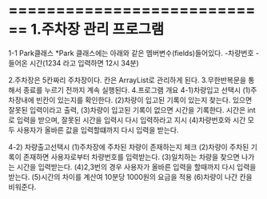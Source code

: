 ============================
1.주차장 관리 프로그램
===========================
1-1 Park클래스
*Park 클래스에는 아래와 같은 멤버변수(fields)들어있다.
-차량번호
-들어온 시간(1234 라고 입력하면 12시 34분)

2.주차장은 5칸짜리 주차장이다. 칸은 ArrayList로 관리하게 된다.
3.무한반복문을 통해서 종료를 누르기 전까지 계속 실행된다.
4.프로그램 개요
4-1)차량입고 선택시
(1)주차장내에 빈칸이 있는지를 확인한다.
(2)차량이 입고된 기록이 있는지 찾는다. 있으면 잘못된 입력이라고 출력,
(3)차량이 입고된 기록이 없으면 시간을 기록한다.
시간은 int로 입력을 받으며, 잘못된 시간을 입력시 다시 입력하라고 지시
(4)차량번호와 시간 모두 사용자가 올바른 값을 입력할떄까지 다시 입력을 받는다.

4-2) 차량출고선택시
(1)주차장에 주차된 차량이 존재하는지 체크
(2)차량이 주차된 기록이 존재하면 사용자로부터 차량번호를 입력받는다.
(3)일치하는 차량을 찾으면 나가는 시간을 입력받는다.
(4)2,3번의 경우 사용자가 올바른 입력을 할때까지 다시 입력을 받는다.
(5)시간의 차이를 계산여 10분당 1000원의 요금을 적용
(6)차량이 나간 칸을 비워준다.
 
